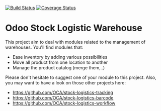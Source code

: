 [![Build Status](https://travis-ci.org/OCA/stock-logistics-warehouse.svg?branch=6.1)](https://travis-ci.org/OCA/stock-logistics-warehouse)
[![Coverage Status](https://img.shields.io/coveralls/OCA/stock-logistics-warehouse.svg)](https://coveralls.io/r/OCA/stock-logistics-warehouse?branch=6.1)

Odoo Stock Logistic Warehouse
=============================


This project aim to deal with modules related to the management of warehouses. You'll find modules that:

 - Ease inventory by adding various possibilities
 - Move all product from one location to another
 - Manage the product catalog (merge them,..)

Please don't hesitate to suggest one of your module to this project. Also, you may want to have a look on those other projects here:

 - https://github.com/OCA/stock-logistics-tracking
 - https://github.com/OCA/stock-logistics-barcode
 - https://github.com/OCA/stock-logistics-workflow
